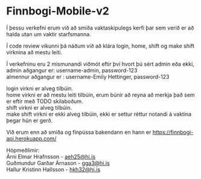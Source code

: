 # Finnbogi-Mobile-v2

Í þessu verkefni erum við að smíða vaktaskipulegs kerfi þar sem verið er að halda utan um vaktir starfsmanna.  

Í code review vikunni þá náðum við að klára login, home, shift og make shift virknina að mestu leiti.  

Í verkefninu eru 2 mismunandi viðmót eftir því hvort þú sért admin eða ekki,  
admin aðgangur er: username-admin, password-123  
almennur aðgangur er : username-Emily Hettinger, password-123  

login virkni er alveg tilbúin.  
home virkni er að mestu leiti tilbúin, erum búnir að reyna að merkja það sem er eftir með TODO skilaboðum.  
shift virkni er alveg tilbúin.  
make shift virkni er ekki alveg tilbúin, ekki er settur réttur notandi á vaktina þegar hún er gerð.  

Við erum enn að smíða og fínpússa bakendann en hann er https://finnbogi-api.herokuapp.com/ 

Hópmeðlimir:  
Árni Elmar Hrafnsson - aeh25@hi.is  
Guðmundur Garðar Árnason - gga3@hi.is  
Hallur Kristinn Hallsson - hkh32@hi.is  